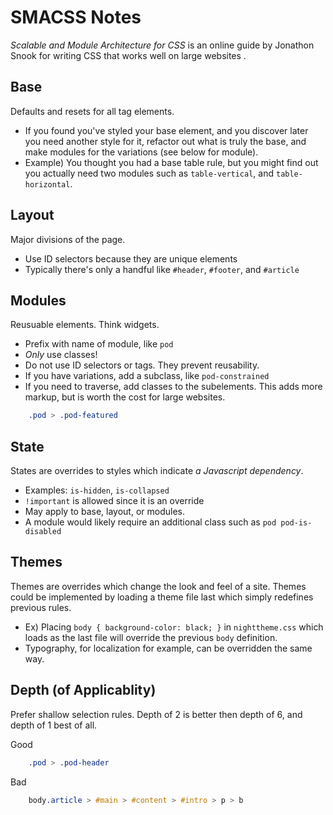 # SMACSS Notes
*Scalable and Module Architecture for CSS* is an online guide by Jonathon Snook for writing CSS that works well on large websites .

## Base
Defaults and resets for all tag elements.
- If you found you've styled your base element, and you discover later you need another style for it, refactor out what is truly the base, and make modules for the variations (see below for module).
- Example) You thought you had a base table rule, but you might find out you actually need two modules such as `table-vertical`, and `table-horizontal`.

## Layout
Major divisions of the page.
- Use ID selectors because they are unique elements
- Typically there's only a handful like `#header`, `#footer`, and `#article`

## Modules
Reusuable elements. Think widgets.
- Prefix with name of module, like `pod`
- *Only* use classes!
- Do not use ID selectors or tags. They prevent reusability.
- If you have variations, add a subclass, like `pod-constrained`
- If you need to traverse, add classes to the subelements. This adds more markup, but is worth the cost for large websites.
```css
    .pod > .pod-featured
```
## State
States are overrides to styles which indicate *a Javascript dependency*.
- Examples: `is-hidden`, `is-collapsed`
- `!important` is allowed since it is an override
- May apply to base, layout, or modules. 
- A module would likely require an additional class such as `pod pod-is-disabled`

## Themes
Themes are overrides which change the look and feel of a site.
Themes could be implemented by loading a theme file last which simply redefines previous rules. 
- Ex)  Placing `body { background-color: black; }` in `nighttheme.css` which loads as the last file will override the previous `body` definition.
- Typography, for localization for example, can be overridden the same way.

## Depth (of Applicablity)
Prefer shallow selection rules.  Depth of 2 is better then depth of 6, and depth of 1 best of all.

Good
```css
    .pod > .pod-header
```
Bad 
```css
    body.article > #main > #content > #intro > p > b 
```

